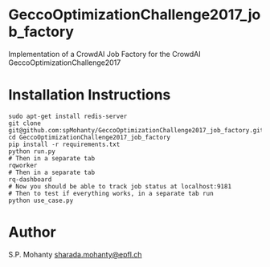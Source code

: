 # GeccoOptimizationChallenge2017_job_factory

Implementation of a CrowdAI Job Factory for the CrowdAI GeccoOptimizationChallenge2017

# Installation Instructions
```
sudo apt-get install redis-server
git clone git@github.com:spMohanty/GeccoOptimizationChallenge2017_job_factory.git
cd GeccoOptimizationChallenge2017_job_factory
pip install -r requirements.txt
python run.py
# Then in a separate tab
rqworker
# Then in a separate tab
rq-dashboard
# Now you should be able to track job status at localhost:9181
# Then to test if everything works, in a separate tab run
python use_case.py
```

# Author
S.P. Mohanty <sharada.mohanty@epfl.ch>

